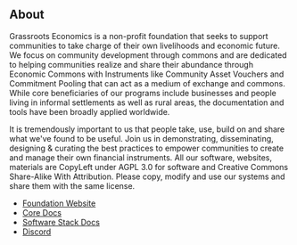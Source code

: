 ## About 

Grassroots Economics is a non-profit foundation that seeks to support communities to take charge of their own livelihoods and economic future. We focus on community development through commons and are dedicated to helping communities realize and share their abundance through Economic Commons with Instruments like Community Asset Vouchers and Commitment Pooling that can act as a medium of exchange and commons. While core beneficiaries of our programs include businesses and people living in informal settlements as well as rural areas, the documentation and tools have been broadly applied worldwide.

It is tremendously important to us that people take, use, build on and share what we've found to be useful. Join us in demonstrating, disseminating, designing & curating the best practices to empower communities to create and manage their own financial instruments. All our software, websites, materials are CopyLeft under AGPL 3.0 for software and Creative Commons Share-Alike With Attribution. Please copy, modify and use our systems and share them with the same license.

- [Foundation Website](https://grassecon.org)
- [Core Docs](https://docs.grassecon.org)
- [Software Stack Docs](https://software.grassecon.org)
- [Discord](https://discord.gg/xayVsrkHPQ)

